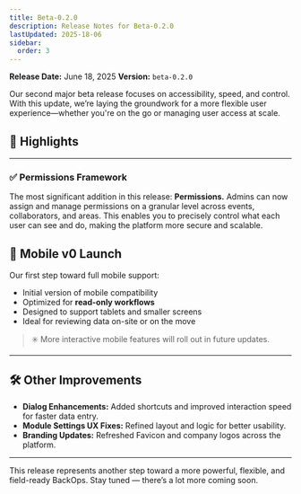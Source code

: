 ```yaml
---
title: Beta-0.2.0
description: Release Notes for Beta-0.2.0
lastUpdated: 2025-18-06
sidebar:
  order: 3
---
```


**Release Date:** June 18, 2025
**Version:** `beta-0.2.0`

Our second major beta release focuses on accessibility, speed, and control. With this update, we’re laying the groundwork for a more flexible user experience—whether you're on the go or managing user access at scale.

## 🚀 Highlights

---

### ✅ **Permissions Framework**

The most significant addition in this release: **Permissions.**
Admins can now assign and manage permissions on a granular level across events, collaborators, and areas. This enables you to precisely control what each user can see and do, making the platform more secure and scalable.

## 📱 **Mobile v0 Launch**

Our first step toward full mobile support:

- Initial version of mobile compatibility
- Optimized for **read-only workflows**
- Designed to support tablets and smaller screens
- Ideal for reviewing data on-site or on the move

> ✳️ More interactive mobile features will roll out in future updates.

---

## 🛠️ Other Improvements

- **Dialog Enhancements:** Added shortcuts and improved interaction speed for faster data entry.
- **Module Settings UX Fixes:** Refined layout and logic for better usability.
- **Branding Updates:** Refreshed Favicon and company logos across the platform.

---

This release represents another step toward a more powerful, flexible, and field-ready BackOps. Stay tuned — there’s a lot more coming soon.
